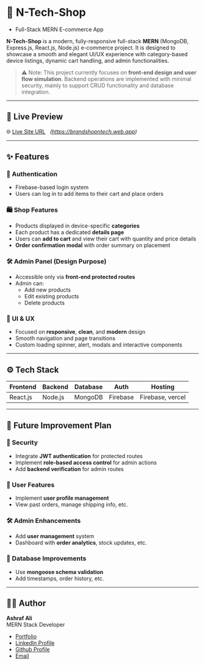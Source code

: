 # 🛒 N-Tech-Shop

- Full-Stack MERN E-commerce App

**N-Tech-Shop** is a modern, fully-responsive full-stack **MERN** (MongoDB, Express.js, React.js, Node.js) e-commerce project. It is designed to showcase a smooth and elegant UI/UX experience with category-based device listings, dynamic cart handling, and admin functionalities.

> ⚠️ Note: This project currently focuses on **front-end design and user flow simulation**. Backend operations are implemented with minimal security, mainly to support CRUD functionality and database integration.

---

## 🚀 Live Preview

🌐 [Live Site URL](#) &nbsp; _(https://brandshopntech.web.app)_

---

## ✨ Features

### 👥 Authentication

- Firebase-based login system
- Users can log in to add items to their cart and place orders

### 🛍️ Shop Features

- Products displayed in device-specific **categories**
- Each product has a dedicated **details page**
- Users can **add to cart** and view their cart with quantity and price details
- **Order confirmation modal** with order summary on placement

### 🛠️ Admin Panel (Design Purpose)

- Accessible only via **front-end protected routes**
- Admin can:
  - Add new products
  - Edit existing products
  - Delete products

### 🎨 UI & UX

- Focused on **responsive**, **clean**, and **modern** design
- Smooth navigation and page transitions
- Custom loading spinner, alert, modals and interactive components

---

## ⚙️ Tech Stack

| Frontend | Backend | Database | Auth     | Hosting          |
| -------- | ------- | -------- | -------- | ---------------- |
| React.js | Node.js | MongoDB  | Firebase | Firebase, vercel |

---

## 🔧 Future Improvement Plan

### 🔐 Security

- Integrate **JWT authentication** for protected routes
- Implement **role-based access control** for admin actions
- Add **backend verification** for admin routes

### 👥 User Features

- Implement **user profile management**
- View past orders, manage shipping info, etc.

### 🛠 Admin Enhancements

- Add **user management** system
- Dashboard with **order analytics**, stock updates, etc.

### 💾 Database Improvements

- Use **mongoose schema validation**
- Add timestamps, order history, etc.

---

## 👨‍💻 Author

**Ashraf Ali**  
MERN Stack Developer

- [Portfolio](https://ashraf-portfolio-wd.web.app)
- [LinkedIn Profile](https://www.linkedin.com/in/ashrafalibutex42)
- [Github Profile](https://github.com/nishathub)
- [Email](mailto:ashraf.ali.butex42@gmail.coma)
